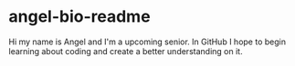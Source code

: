 # angel-bio-readme

Hi my name is Angel and I'm a upcoming senior. In GitHub I hope to begin learning about coding and create a better understanding on it.
